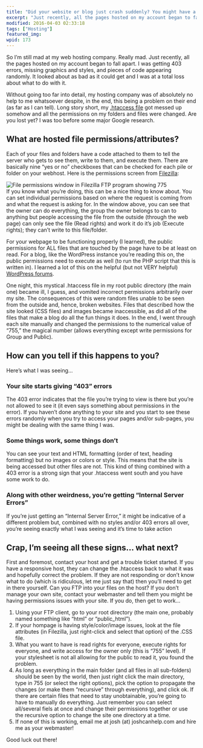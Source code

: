 ```yaml
---
title: "Did your website or blog just crash suddenly? You might have a problem with your permissions..."
excerpt: "Just recently, all the pages hosted on my account began to fall apart. I was getting 403 errors, missing graphics and styles, and pieces of code appearing randomly. It looked about as bad as it could get."
modified: 2016-04-03 02:33:18
tags: ["Hosting"]
featured_img:
wpid: 173
---
```



So I’m still mad at my web hosting company. Really mad. Just recently, all the pages hosted on my account began to fall apart. I was getting 403 errors, missing graphics and styles, and pieces of code appearing randomly. It looked about as bad as it could get and I was at a total loss about what to do with it.

Without going too far into detail, my hosting company was of absolutely no help to me whatsoever despite, in the end, this being a problem on their end (as far as I can tell). Long story short, my [.htaccess file](http://httpd.apache.org/docs/1.3/howto/htaccess.html) got messed up somehow and all the permissions on my folders and files were changed. Are you lost yet? I was too before some major Google research.

## What are hosted file permissions/attributes?

Each of your files and folders have a code attached to them to tell the server who gets to see them, write to them, and execute them. There are basically nine “yes or no” checkboxes that can be checked for each pile or folder on your webhost. Here is the permissions screen from [Filezilla](http://filezilla-project.org/):

![](/_images/2008/08/file_permissions.jpg "File permissions window in Filezilla FTP program showing 775")  
If you know what you’re doing, this can be a nice thing to know about. You can set individual permissions based on where the request is coming from and what the request is asking for. In the window above, you can see that the owner can do everything, the group the owner belongs to can to anything but people accessing the file from the outside (through the web page) can only see the file (Read rights) and work it do it’s job (Execute rights); they can’t write to this file/folder.

For your webpage to be functioning properly (I learned), the public permissions for ALL files that are touched by the page have to be at least on read. For a blog, like the WordPress instance you’re reading this on, the public permissions need to execute as well (to run the PHP script that this is written in). I learned a lot of this on the helpful (but not VERY helpful) [WordPress forums](http://wordpress.org/support/).

One night, this mystical .htaccess file in my root public directory (the main one) became ill, I guess, and vomited incorrect permissions arbitrarily over my site. The consequences of this were random files unable to be seen from the outside and, hence, broken websites. Files that described how the site looked (CSS files) and images became inaccessible, as did all of the files that make a blog do all the fun things it does. In the end, I went through each site manually and changed the permissions to the numerical value of “755,” the magical number (allows everything except write permissions for Group and Public).

## How can you tell if this happens to you?

Here’s what I was seeing…

### Your site starts giving “403” errors

The 403 error indicates that the file you’re trying to view is there but you’re not allowed to see it (it even says something about permissions in the error). If you haven’t done anything to your site and you start to see these errors randomly when you try to access your pages and/or sub-pages, you might be dealing with the same thing I was.

### Some things work, some things don’t

You can see your text and HTML formatting (order of text, heading formatting) but no images or colors or style. This means that the site is being accessed but other files are not. This kind of thing combined with a 403 error is a strong sign that your .htaccess went south and you have some work to do.

### Along with other weirdness, you’re getting “Internal Server Errors”

If you’re just getting an “Internal Server Error,” it might be indicative of a different problem but, combined with no styles and/or 403 errors all over, you’re seeing exactly what I was seeing and it’s time to take action

## Crap, I’m seeing all these signs… what next?

First and foremost, contact your host and get a trouble ticket started. If you have a responsive host, they can change the .htaccess back to what it was and hopefully correct the problem. If they are not responding or don’t know what to do (which is ridiculous, let me just say that) then you’ll need to get in there yourself. Can you FTP into your files on the host? If you don’t manage your own site, contact your webmaster and tell them you might be having permissions issues with your site. If you do, then get to work…

1. Using your FTP client, go to your root directory (the main one, probably named something like “html” or “public\_html”).
2. If your hompage is having style/color/image issues, look at the file attributes (in Filezilla, just right-click and select that option) of the .CSS file.
3. What you want to have is read rights for everyone, execute rights for everyone, and write access for the owner only (this is “755” level). If your stylesheet is not all allowing for the public to read it, you found the problem.
4. As long as everything in the main folder (and all files in all sub-folders) should be seen by the world, then just right click the main directory, type in 755 (or select the right options), pick the option to propagate the changes (or make them “recursive” through everything), and click ok. If there are certain files that need to stay unobtainable, you’re going to have to manually do everything. Just remember you can select all/several fiels at once and change their permissions together or use the recursive option to change the site one directory at a time.
5. If none of this is working, email me at josh (at) joshcanhelp.com and hire me as your webmaster!

Good luck out there!
